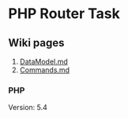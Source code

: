 # PHP Router Task

## Wiki pages
  1. [DataModel.md](Wiki/DataModel.md)
  1. [Commands.md](Wiki/RESTAPI/Commands.md)

### PHP 

Version: 5.4

